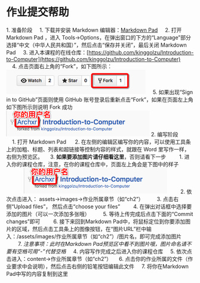 # 作业提交帮助 #

1. 准备阶段
    1. 下载并安装 Markdown 编辑器：[Markdown Pad](http://www.markdownpad.com/download.html "Markdown Pad")
    2. 打开 Markdown Pad ，进入 Tools->Options，在弹出窗口的下方的“Language”部分选择“中文（中华人民共和国）”，然后点击“保存并关闭”，最后关闭 Markdown Pad
    3. 进入本课程的在线仓库：[https://github.com/kinggolzu/Introduction-to-Computer](https://github.com/kinggolzu/Introduction-to-Computer)
    4. 点击页面右上角的“Fork”，如下图所示：
    
        ![](/assets/images/appendix/B/fork.png)
    5. 如果出现“Sign in to GitHub”页面则使用 GitHub 账号登录后重新点击“Fork”，如果在页面左上角如下图所示则说明 Fork 成功
    
        ![](/assets/images/appendix/B/fork-success.png)
2. 编写阶段
    1. 打开 Markdown Pad 
    2. 在左侧的编辑区编写你的内容，可以使用工具条上的加粗、标题、列表和超链接等控制内容的样式，就跟在 Word 里写作一样，右侧为预览区。
    3. **如果要添加图片请仔细看这里**，否则请看下一步
        1. 进入你的课程仓库，注意，在你的课程仓库中，页面左上角会是下图中的样子
        
            ![](/assets/images/appendix/B/fork-success.png)
        2. 依次点击进入： assets->images->作业所属章节（如“ch2”）
        3. 点击右侧“Upload files”， 然后点击“choose your files”
        4. 在弹出对话框中选择要添加的图片（可以一次添加多张哦）
        5. 等待上传完成后点击下面的“Commit changes”即可
        6. 接下来回到Markdown Pad中，将鼠标定位到你要添加图片的区域，然后点击工具条上的图像按钮，在“图片URL”栏中输入：/assets/images/作业所属章节（如“ch2”）/图片名，即可完成添加图片
        7. *注意事项：此时在Markdown Pad预览区中看不到图片哦，图片命名请不要有空格可用“-”代替空格*
    4. 内容写作完成之后进入你的课程仓库
    5. 依次点击进入：content->作业所属章节（如“ch2”）
    6. 点击你的作业所属的文件（作业要求中会说明），然后点击右侧的铅笔按钮编辑此文件
    7. 将你在Markdown Pad中写的内容复制到这里

